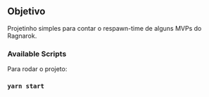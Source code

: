 ## Objetivo
Projetinho simples para contar o respawn-time de alguns MVPs do Ragnarok.

### Available Scripts

Para rodar o projeto:
### `yarn start`

